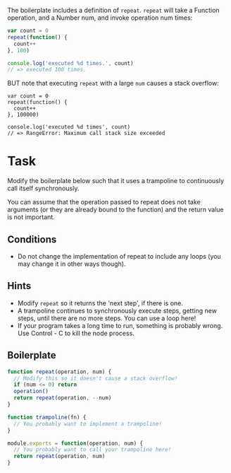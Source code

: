 The boilerplate includes a definition of `repeat`. `repeat` will take
a Function operation, and a Number num, and invoke operation num times:

```js
var count = 0
repeat(function() {
  count++
}, 100)

console.log('executed %d times.', count)
// => executed 100 times.
```

BUT note that executing `repeat` with a large `num` causes a stack overflow:

```
var count = 0
repeat(function() {
  count++
}, 100000)

console.log('executed %d times', count)
// => RangeError: Maximum call stack size exceeded
```

# Task

Modify the boilerplate below such that it uses a trampoline to
continuously call itself synchronously.

You can assume that the operation passed to repeat does not take
arguments (or they are already bound to the function) and the
return value is not important.

## Conditions

* Do not change the implementation of repeat to include any loops
(you may change it in other ways though).

## Hints

* Modify `repeat` so it returns the 'next step', if there is one.
* A trampoline continues to synchronously execute steps, getting new
  steps, until there are no more steps. You can use a loop here!
* If your program takes a long time to run, something is probably wrong.
  Use Control - C to kill the node process.

## Boilerplate

```js
function repeat(operation, num) {
  // Modify this so it doesn't cause a stack overflow!
  if (num <= 0) return
  operation()
  return repeat(operation, --num)
}

function trampoline(fn) {
  // You probably want to implement a trampoline!
}

module.exports = function(operation, num) {
  // You probably want to call your trampoline here!
  return repeat(operation, num)
}
```
